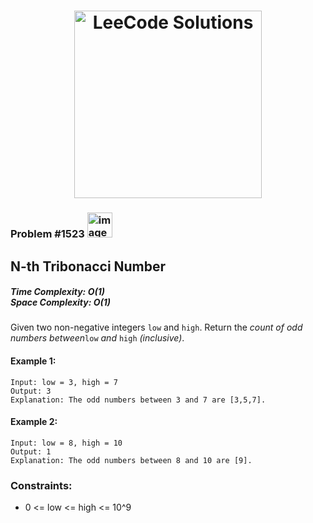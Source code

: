 <h1 align="center"><a href="https://www.linkedin.com/in/antriksh1305/"><img src="https://camo.githubusercontent.com/1eca2365da012b44816f2402011dc3ba78cefbe78228b22d60161a898d015b67/68747470733a2f2f6d69726f2e6d656469756d2e636f6d2f6d61782f313230302f312a4c75723972724a49547346526e7549595552596b53672e6a706567" alt="LeeCode Solutions" width="300"></a>
</h1>

<h3>Problem #1523 <img width="40" alt="image" src="https://user-images.githubusercontent.com/100402656/215524434-d1db6ad6-5b3f-4bbe-b6cd-42dbf75cf387.png">
</h3>

## N-th Tribonacci Number

<h5>Time Complexity: <b>O(1)</b> <br>Space Complexity: <b>O(1)</b></h5>

Given two non-negative integers ```low``` and ```high```. Return the <i>count of odd numbers between</i>```low``` <i>and</i> ```high``` <i>(inclusive)</i>.

#### Example 1:
```
Input: low = 3, high = 7
Output: 3
Explanation: The odd numbers between 3 and 7 are [3,5,7].
```

#### Example 2:
```
Input: low = 8, high = 10
Output: 1
Explanation: The odd numbers between 8 and 10 are [9].
```

### Constraints:
- 0 <= low <= high <= 10^9
